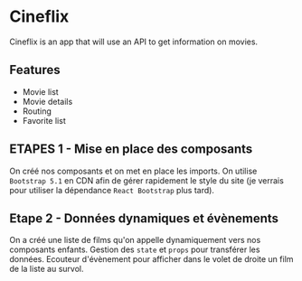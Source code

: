 # Cineflix

Cineflix is an app that will use an API to get information on movies.

## Features

- Movie list
- Movie details
- Routing
- Favorite list

## ETAPES 1 - Mise en place des composants

On créé nos composants et on met en place les imports.
On utilise `Bootstrap 5.1` en CDN afin de gérer rapidement le style du site (je verrais pour utiliser la dépendance `React Bootstrap` plus tard).

## Etape 2 - Données dynamiques et évènements

On a créé une liste de films qu'on appelle dynamiquement vers nos composants enfants.
Gestion des `state` et `props` pour transférer les données.
Ecouteur d'évènement pour afficher dans le volet de droite un film de la liste au survol.
